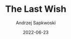 ---
yearRead: 2022
title: The Last Wish
author: Andrzej Sapkwoski
yearPublished: 1993
genre: ["fantasy", "short stories"]
edition: ebook
dateStarted: 2022-04-24
date: 2022-06-23
status: Read
rating: 4
cover: "/logs/books/covers/the-last-wish.jpg"
---
